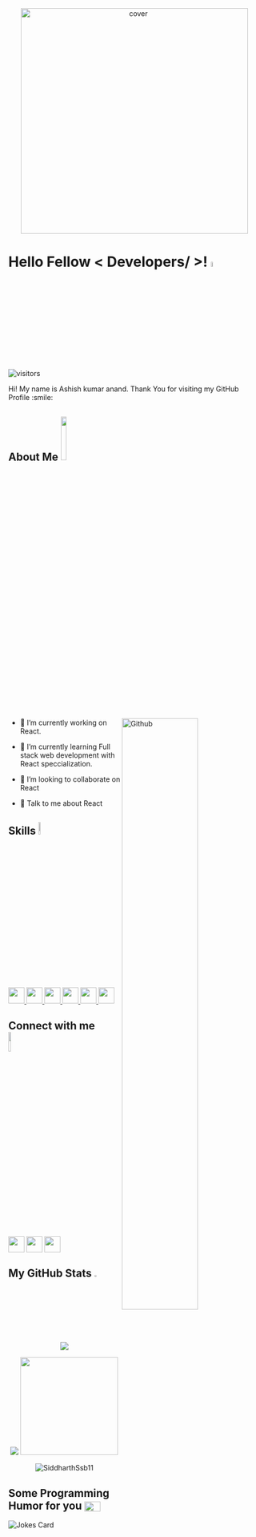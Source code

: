 <div align="center">
<img width="95%" height = "450px" src="https://c.tenor.com/3bTxZ4HdrysAAAAC/pixels-neon.gif" alt="cover" />
</div>

<h1> Hello Fellow < Developers/ >! <img src = "https://raw.githubusercontent.com/MartinHeinz/MartinHeinz/master/wave.gif" width = "5%" height="5%"> </h1>
<p align='center'>

![visitors](https://visitor-badge.glitch.me/badge?page_id=https://github.com/UtkarshSinghChouhan.https://github.com/UtkarshSinghChouhan)

</p>
<div size='20px'> Hi! My name is Ashish kumar anand. Thank You for visiting my GitHub Profile :smile: 
</div>

<h2> About Me <img src = "https://media0.giphy.com/media/KDDpcKigbfFpnejZs6/giphy.gif?cid=ecf05e47oy6f4zjs8g1qoiystc56cu7r9tb8a1fe76e05oty&rid=giphy.gif" width = 15% ></h2>

<img width="55%" align="right" alt="Github" src="https://raw.githubusercontent.com/onimur/.github/master/.resources/git-header.svg" />


- 🔭 I’m currently working on React.


- 🌱 I’m currently learning Full stack web development with React speccialization. 

- 👯 I’m looking to collaborate on React 

- 💬 Talk to me about React 

<h2> Skills <img src = "https://media2.giphy.com/media/QssGEmpkyEOhBCb7e1/giphy.gif?cid=ecf05e47a0n3gi1bfqntqmob8g9aid1oyj2wr3ds3mg700bl&rid=giphy.gif" width = "4%" height ="8%"> </h2>
<a href= https://github.com/https://github.com/ashishkranand?tab=repositories&q=&type=&language=javascript&sort= > <img width ='32px' src ='https://raw.githubusercontent.com/rahulbanerjee26/githubAboutMeGenerator/main/icons/javascript.svg'> </a>
<a href= https://github.com/https://github.com/ashishkranand?tab=repositories&q=&type=&language=bootstrap&sort= > <img width ='32px' src ='https://raw.githubusercontent.com/rahulbanerjee26/githubAboutMeGenerator/main/icons/bootstrap.svg'> </a>
<a href= https://github.com/https://github.com/ashishkranand?tab=repositories&q=&type=&language=css&sort= > <img width ='32px' src ='https://raw.githubusercontent.com/rahulbanerjee26/githubAboutMeGenerator/main/icons/css.svg'> </a>
<a href= https://github.com/https://github.com/ashishkranand?tab=repositories&q=&type=&language=html&sort= > <img width ='32px' src ='https://raw.githubusercontent.com/rahulbanerjee26/githubAboutMeGenerator/main/icons/html.svg'> </a>
<a href= https://github.com/https://github.com/ashishkranand?tab=repositories&q=&type=&language=c&sort= > <img width ='32px' src ='https://raw.githubusercontent.com/rahulbanerjee26/githubAboutMeGenerator/main/icons/c.svg'> </a>
<a href= https://github.com/https://github.com/ashishkranand?tab=repositories&q=&type=&language=cpp&sort= > <img width ='32px' src ='https://raw.githubusercontent.com/rahulbanerjee26/githubAboutMeGenerator/main/icons/cpp.svg'> </a>


<h2> Connect with me <img src='https://raw.githubusercontent.com/ShahriarShafin/ShahriarShafin/main/Assets/handshake.gif' width="10%"> </h2>
<a href = 'https://www.linkedin.com/in/https://www.linkedin.com/in/utkarsh-singh-chouhan-424551217/'> <img width = '32px' align= 'center' src="https://raw.githubusercontent.com/rahulbanerjee26/githubAboutMeGenerator/main/icons/linked-in-alt.svg"/></a> 
<a href = 'https://www.twitter.com/https://twitter.com/uscutkarsh9'> <img width = '32px' align= 'center' src="https://raw.githubusercontent.com/rahulbanerjee26/githubAboutMeGenerator/main/icons/twitter.svg"/></a> 
<a href = 'https://www.github.com/https://github.com/UtkarshSinghChouhan'> <img width = '32px' align= 'center' src="https://raw.githubusercontent.com/rahulbanerjee26/githubAboutMeGenerator/main/icons/github.svg"/></a> 



<h2> My GitHub Stats <img src='https://media1.giphy.com/media/du3J3cXyzhj75IOgvA/giphy.gif?cid=ecf05e47x2g034i9pzwtzzsd3xgg2w9nr94t4tflbbgo3008&rid=giphy.gif' width='3%'> </h2>

  <p align = "center"><img src="https://github-readme-streak-stats.herokuapp.com/?user=ashishkranand&theme=radical"> </p> 
  <p align = "center"><img src = "https://github-readme-stats.vercel.app/api?username=ashishkranand&show_icons=true&theme=radical">
 <img src="https://github-readme-stats.vercel.app/api/top-langs/?username=ashishkranand&theme=radical" weidth = "50%" height="195px">  </p>
  
  
  <p align="center"> <img src="https://activity-graph.herokuapp.com/graph?username=ashishkranand&bg_color=1F222E&color=F8D866&line=F85D7F&point=FFFFFF&hide_border=false&theme=gotham" alt="SiddharthSsb11" /> </p>

<h2> Some Programming Humor for you <img align ='center' src='https://c.tenor.com/7K719wmyoOIAAAAd/lmao-big-funny.gif' width = '32px' height = "20px"></h2>

![Jokes Card](https://readme-jokes.vercel.app/api?theme=default)
